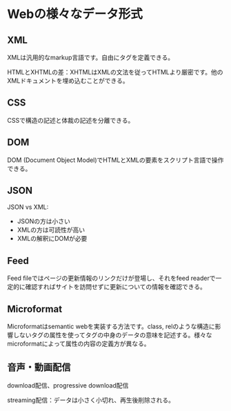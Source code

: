 # Webの様々なデータ形式

## XML

XMLは汎用的なmarkup言語です。自由にタグを定義できる。

HTMLとXHTMLの差：XHTMLはXMLの文法を従ってHTMLより厳密です。他のXMLドキュメントを埋め込むことができる。

## CSS

CSSで構造の記述と体裁の記述を分離できる。

## DOM

DOM (Document Object Model)でHTMLとXMLの要素をスクリプト言語で操作できる。

## JSON

JSON vs XML:
* JSONの方は小さい
* XMLの方は可読性が高い
* XMLの解釈にDOMが必要

## Feed

Feed fileではページの更新情報のリンクだけが登場し、それをfeed readerで一定的に確認すればサイトを訪問せずに更新についての情報を確認できる。

## Microformat

Microformatはsemantic webを実装する方法です。class, relのような構造に影響しないタグの属性を使ってタグの中身のデータの意味を記述する。様々なmicroformatによって属性の内容の定義方が異なる。

## 音声・動画配信

download配信、progressive download配信

streaming配信：データは小さく小切れ、再生後削除される。
